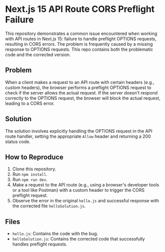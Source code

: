 # Next.js 15 API Route CORS Preflight Failure

This repository demonstrates a common issue encountered when working with API routes in Next.js 15:  failure to handle preflight OPTIONS requests, resulting in CORS errors.  The problem is frequently caused by a missing response to OPTIONS requests.  This repo contains both the problematic code and the corrected version.

## Problem

When a client makes a request to an API route with certain headers (e.g., custom headers), the browser performs a preflight OPTIONS request to check if the server allows the actual request.  If the server doesn't respond correctly to the OPTIONS request, the browser will block the actual request, leading to a CORS error.

## Solution

The solution involves explicitly handling the OPTIONS request in the API route handler, setting the appropriate `Allow` header and returning a 200 status code.

## How to Reproduce

1. Clone this repository.
2. Run `npm install`.
3. Run `npm run dev`.
4. Make a request to the API route (e.g., using a browser's developer tools or a tool like Postman) with a custom header to trigger the CORS preflight request.
5. Observe the error in the original `hello.js` and successful response with the corrected file `helloSolution.js`.

## Files

* `hello.js`: Contains the code with the bug.
* `helloSolution.js`: Contains the corrected code that successfully handles preflight requests.